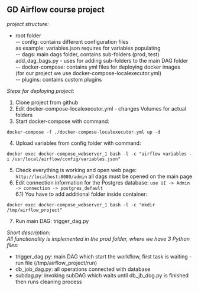 ## GD Airflow course project

_project structure:_
- root folder  
-- config: contains different configuration files  
   as example: variables.json requires for variables populating  
-- dags: main dags folder, contains sub-folders (prod, test)  
  add_dag_bags.py - uses for adding sub-folders to the main DAG folder  
-- docker-compose: contains yml files for deploying docker images  
   (for our project we use docker-compose-localexecutor.yml)  
-- plugins: contains custom plugins  

_Steps for deploying project:_  
1) Clone project from github
2) Edit docker-compose-localexecutor.yml - changes Volumes for actual folders  
3) Start docker-compose with command:    
```
docker-compose -f ./docker-compose-localexecutor.yml up -d
```
4) Upload variables from config folder with command:  
```
docker exec docker-compose_webserver_1 bash -l -c "airflow variables -i /usr/local/airflow/config/variables.json"
```
5) Check everything is working and open web page: `http://localhost:8080/admin` all dags must be opened on the main page  
6) Edit connection information for the Postgres database: `use UI -> Admin -> connection -> postgres_default`  
6.1) You have to add additional folder inside container:  
```
docker exec docker-compose_webserver_1 bash -l -c "mkdir /tmp/airflow_project"
```
7) Run main DAG: trigger_dag.py  

_Short description:_  
_All functionality is implemented in the prod folder, where we have 3 Python files:_  
- trigger_dag.py: main DAG which start the workflow, first task is waiting - run file (/tmp/airflow_project/run)  
- db_job_dag.py: all operations connected with database  
- subdag.py: invoking subDAG which waits until db_jb_dog.py is finished then runs cleaning process  




   
